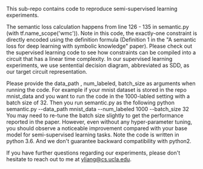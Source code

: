 This sub-repo contains code to reproduce semi-supervised learning experiments.

The semantic loss calculation happens from line 126 - 135 in semantic.py (with tf.name_scope('wmc')). Note in this code, the exactly-one constraint is directly encoded using the definition formula (Definition 1 in the "A semantic loss for deep learning with symbolic knowledge" paper). Please check out the supervised learning code to see how constraints can be compiled into a circuit that has a linear time complexity. In our supervised learning experiments, we use sentential decision diagram, abbreviated as SDD, as our target circuit representation.

Please provide the data_path , num_labeled, batch_size as arguments when running the code. For example if your mnist dataset is stored in the repo mnist_data and you want to run the code in the 1000-labled setting with a batch size of 32. Then you run semantic.py as the following
	python semantic.py --data_path mnist_data --num_labeled 1000 --batch_size 32
You may need to re-tune the batch size slightly to get the performance reported in the paper. However, even without any hyper-parameter tuning, you should observe a noticeable improvement compared with your base model for semi-supervised learning tasks.
Note the code is written in python 3.6. And we don't guarantee backward compatibility with python2. 

If you have further questions regarding our experiments, please don't hesitate to reach out to me at yliang@cs.ucla.edu.
